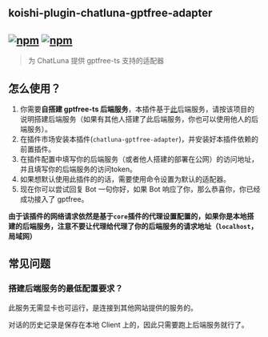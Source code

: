## koishi-plugin-chatluna-gptfree-adapter

## [![npm](https://img.shields.io/npm/v/koishi-plugin-chatluna-gptfree-adapter)](https://www.npmjs.com/package/koishi-plugin-chatluna-gptfree-adapter) [![npm](https://img.shields.io/npm/dm/koishi-plugin-chatluna-gptfree-adapter)](https://www.npmjs.com/package//koishi-plugin-chatluna-gptfree-adapter)

> 为 ChatLuna 提供 gptfree-ts 支持的适配器

## 怎么使用？

1. 你需要**自搭建 gptfree-ts 后端服务**，本插件基于[此](https://github.com/xiangsx/gpt4free-ts)后端服务，请按该项目的说明搭建后端服务（如果有其他人搭建了此后端服务，你也可以使用他人的后端服务）。
2. 在插件市场安装本插件(`chatluna-gptfree-adapter`)，并安装好本插件依赖的前置插件。
3. 在插件配置中填写你的后端服务（或者他人搭建的部署在公网）的访问地址，并且填写你的后端服务的访问token。
4. 如果想默认使用此插件的的话，需要使用命令设置为默认的适配器。
5. 现在你可以尝试回复 Bot 一句你好，如果 Bot 响应了你，那么恭喜你，你已经成功接入了 gptfree。

**由于该插件的网络请求依然是基于`core`插件的代理设置配置的，如果你是本地搭建的后端服务，注意不要让代理给代理了你的后端服务的请求地址（`localhost`，局域网）**

## 常见问题

### 搭建后端服务的最低配置要求？

此服务无需显卡也可运行，是连接到其他网站提供的服务的。

对话的历史记录是保存在本地 Client 上的，因此只需要跑上后端服务就行了。
